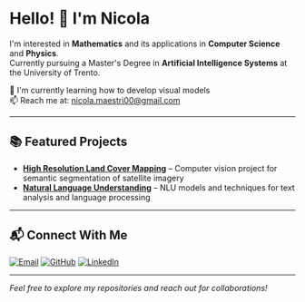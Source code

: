 # Hello! 👋 I'm Nicola

I'm interested in **Mathematics** and its applications in **Computer Science** and **Physics**.  
Currently pursuing a Master's Degree in **Artificial Intelligence Systems** at the University of Trento.

🔭 I'm currently learning how to develop visual models  
📫 Reach me at: nicola.maestri00@gmail.com

---

## 📚 Featured Projects

- **[High Resolution Land Cover Mapping](link)** – Computer vision project for semantic segmentation of satellite imagery
- **[Natural Language Understanding](https://github.com/NicolaMaestri00/Natural-Language-Understanding)** – NLU models and techniques for text analysis and language processing

---

## 📬 Connect With Me

[![Email](https://img.shields.io/badge/-Email-D14836?style=flat-square&logo=gmail&logoColor=white)](mailto:nicola.maestri00@gmail.com)
[![GitHub](https://img.shields.io/badge/-GitHub-181717?style=flat-square&logo=github&logoColor=white)](https://github.com/NicolaMaestri00)
[![LinkedIn](https://img.shields.io/badge/-LinkedIn-0077B5?style=flat-square&logo=linkedin&logoColor=white)](your-linkedin-url)

---

*Feel free to explore my repositories and reach out for collaborations!*


<!--
## 🛠️ Technologies & Tools

### Programming Languages
![Python](https://img.shields.io/badge/-Python-3776AB?style=flat-square&logo=python&logoColor=white)
![C++](https://img.shields.io/badge/-C++-00599C?style=flat-square&logo=cplusplus&logoColor=white)
![Java](https://img.shields.io/badge/-Java-007396?style=flat-square&logo=java&logoColor=white)

### ML/AI Frameworks
![PyTorch](https://img.shields.io/badge/-PyTorch-EE4C2C?style=flat-square&logo=pytorch&logoColor=white)
![TensorFlow](https://img.shields.io/badge/-TensorFlow-FF6F00?style=flat-square&logo=tensorflow&logoColor=white)
![Lightning](https://img.shields.io/badge/-Lightning-792EE5?style=flat-square&logo=pytorch-lightning&logoColor=white)
![Keras](https://img.shields.io/badge/-Keras-D00000?style=flat-square&logo=keras&logoColor=white)

### MLOps & Experiment Tracking
![Weights & Biases](https://img.shields.io/badge/-Weights%20&%20Biases-FFBE00?style=flat-square&logo=weightsandbiases&logoColor=black)
![MLflow](https://img.shields.io/badge/-MLflow-0194E2?style=flat-square&logo=mlflow&logoColor=white)

### DevOps & Infrastructure
![Git](https://img.shields.io/badge/-Git-F05032?style=flat-square&logo=git&logoColor=white)
![Docker](https://img.shields.io/badge/-Docker-2496ED?style=flat-square&logo=docker&logoColor=white)
![Bash](https://img.shields.io/badge/-Bash-4EAA25?style=flat-square&logo=gnu-bash&logoColor=white)
![Slurm](https://img.shields.io/badge/-Slurm-0099CC?style=flat-square&logo=linux&logoColor=white)
![VS Code](https://img.shields.io/badge/-VS%20Code-007ACC?style=flat-square&logo=visual-studio-code&logoColor=white)
![GitHub](https://img.shields.io/badge/-GitHub-181717?style=flat-square&logo=github&logoColor=white)

### Development Practices
![Git Flow](https://img.shields.io/badge/-Git%20Flow-F05032?style=flat-square&logo=git&logoColor=white)
![Python Packaging](https://img.shields.io/badge/-Python%20Packaging-3776AB?style=flat-square&logo=python&logoColor=white)

---

-->

<!--
Hello!👋 My name is Nicola.\
I'm interested in Mathematics and its applications in Computer Science and Physics.\
I'm enrolled in the Master's Degree course in Artificial Intelligence Systems at the University of Trento.

- 🔭 I’m currently learning how to develop visual models
- 📫 How to reach me: nicola.maestri00@gmail.com

# Ongoing Projects






**Skills:**
Analytical Skill  |  Flexibility  |  Attention to detail
-->
<!--
**NicolaMaestri00/NicolaMaestri00** is a ✨ _special_ ✨ repository because its `README.md` (this file) appears on your GitHub profile.

Here are some ideas to get you started:

- 🔭 I’m currently working on ...
- 🌱 I’m currently learning ...
- 👯 I’m looking to collaborate on ...
- 🤔 I’m looking for help with ...
- 💬 Ask me about ...
- 📫 How to reach me: ...
- 😄 Pronouns: ...
- ⚡ Fun fact: ...
-->
